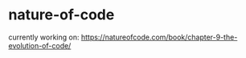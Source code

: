# nature-of-code 

currently working on: https://natureofcode.com/book/chapter-9-the-evolution-of-code/
